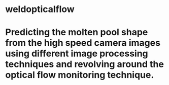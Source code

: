 # weldopticalflow
# Predicting the molten pool shape from the high speed camera images using different image processing techniques and revolving around the optical flow monitoring technique.
